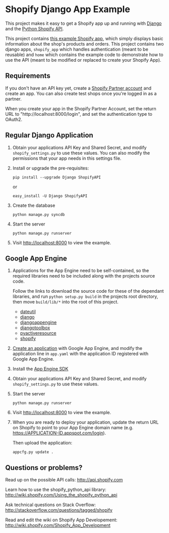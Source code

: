 Shopify Django App Example
==========================

This project makes it easy to get a Shopify app up and running with
[Django](https://www.djangoproject.com/) and the
[Python Shopify API](https://github.com/shopify/shopify_python_api).

This project contains
[this example Shopify app](http://shopify-django-example.appspot.com),
which simply displays basic information about the shop's products
and orders. This project contains two django apps, `shopify_app`
which handles authentication (meant to be reusable) and `home`
which contains the example code to demonstrate how to use the API
(meant to be modified or replaced to create your Shopify App).

Requirements
------------

If you don't have an API key yet, create a
[Shopify Partner account](http://shopify.com/partners) and create
an app. You can also create test shops once you're logged in as a
partner.

When you create your app in the Shopify Partner Account, set the
return URL to "http://localhost:8000/login", and set the
authentication type to OAuth2.

Regular Django Application
--------------------------

1.  Obtain your applications API Key and Shared Secret, and modify
    `shopify_settings.py` to use these values. You can also modify
    the permissions that your app needs in this settings file.

2.  Install or upgrade the pre-requisites:

    ```shell
    pip install --upgrade Django ShopifyAPI
    ```

    or

    ```shell
    easy_install -U Django ShopifyAPI
    ```

3.  Create the database

    ```shell
    python manage.py syncdb
    ```

4.  Start the server

    ```shell
    python manage.py runserver
    ```

5.  Visit <http://localhost:8000> to view the example.

Google App Engine
-----------------

1. Applications for the App Engine need to be self-contained, so
   the required libraries need to be included along with the
   projects source code.

   Follow the links to download the source code for these of the
   dependant libraries, and run `python setup.py build` in the
   projects root directory, then move `build/lib/*` into the root
   of this project.
   * [dateutil](http://pypi.python.org/pypi/python-dateutil)
   * [django](http://www.allbuttonspressed.com/projects/django-nonrel)
   * [djangoappengine](http://www.allbuttonspressed.com/projects/djangoappengine)
   * [djangotoolbox](http://www.allbuttonspressed.com/projects/djangotoolbox)
   * [pyactiveresource](http://pypi.python.org/pypi/pyactiveresource)
   * [shopify](http://pypi.python.org/pypi/ShopifyAPI)

2.  [Create an application](https://appengine.google.com/start) with
    Google App Engine, and modify the application line in `app.yaml`
    with the application ID registered with Google App Engine.

3.  Install the [App Engine SDK](http://code.google.com/appengine/downloads.html#Google_App_Engine_SDK_for_Python)

4.  Obtain your applications API Key and Shared Secret, and modify
    `shopify_settings.py` to use these values.

5.  Start the server

    ```shell
    python manage.py runserver
    ```

6.  Visit <http://localhost:8000> to view the example.

7.  When you are ready to deploy your application, update the return
    URL on Shopify to point to your App Engine domain name (e.g.
    https://APPLICATION-ID.appspot.com/login).

    Then upload the application:

    ```shell
    appcfg.py update .
    ```

Questions or problems?
----------------------

Read up on the possible API calls:
<http://api.shopify.com>

Learn how to use the shopify\_python\_api library:
<http://wiki.shopify.com/Using_the_shopify_python_api>

Ask technical questions on Stack Overflow:
<http://stackoverflow.com/questions/tagged/shopify>

Read and edit the wiki on Shopify App Developement:
<http://wiki.shopify.com/Shopify_App_Development>
